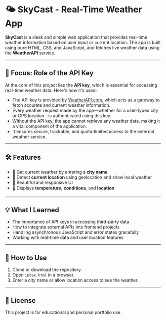 # 🌤️ SkyCast - Real-Time Weather App

**SkyCast** is a sleek and simple web application that provides real-time weather information based on user input or current location. The app is built using pure HTML, CSS, and JavaScript, and fetches live weather data using the **WeatherAPI** service.

---

## 🔑 Focus: Role of the API Key

At the core of this project lies the **API key**, which is essential for accessing real-time weather data. Here's how it's used:

- The API key is provided by [WeatherAPI.com](https://weatherapi.com), which acts as a gateway to fetch accurate and current weather information.
- Every weather request made by the app—whether for a user-typed city or GPS location—is authenticated using this key.
- Without the API key, the app cannot retrieve any weather data, making it a vital component of the application.
- It ensures secure, trackable, and quota-limited access to the external weather service.

---

## 🛠️ Features

- 🌇 Get current weather by entering a **city name**
- 📍 Detect **current location** using geolocation and show local weather
- 🎨 Beautiful and responsive UI
- 🌡️ Displays **temperature**, **conditions**, and **location**

---

## 💡 What I Learned

- The importance of API keys in accessing third-party data
- How to integrate external APIs into frontend projects
- Handling asynchronous JavaScript and error states gracefully
- Working with real-time data and user location features

---

## 🚀 How to Use

1. Clone or download the repository.
2. Open `index.html` in a browser.
3. Enter a city name or allow location access to see the weather.

---

## 📄 License

This project is for educational and personal portfolio use.
